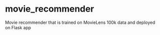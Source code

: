 # movie_recommender
Movie recommender that is trained on MovieLens 100k data and deployed on Flask app
